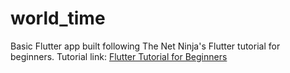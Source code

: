 # world_time

Basic Flutter app built following The Net Ninja's Flutter tutorial for beginners. 
Tutorial link: [Flutter Tutorial for Beginners](https://www.youtube.com/playlist?list=PL4cUxeGkcC9jLYyp2Aoh6hcWuxFDX6PBJ)

